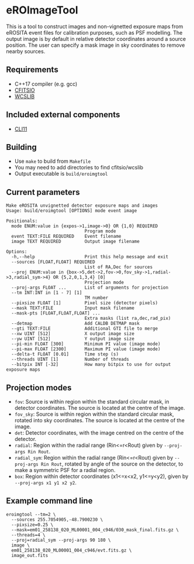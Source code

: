 # eROImageTool

This is a tool to construct images and non-vignetted exposure maps
from eROSITA event files for calibration purposes, such as PSF
modelling. The output image is by default in relative detector
coordinates around a source position. The user can specify a mask
image in sky coordinates to remove nearby sources.

## Requirements
 - C++17 compiler (e.g. gcc)
 - [CFITSIO](https://heasarc.gsfc.nasa.gov/docs/software/fitsio/)
 - [WCSLIB](https://www.atnf.csiro.au/people/mcalabre/WCS/)

## Included external components
 - [CLI11](https://github.com/CLIUtils/CLI11)

## Building
 - Use `make` to build from `Makefile`
 - You may need to add directories to find cfitsio/wcslib
 - Output executable is `build/eroimgtool`

## Current parameters

    Make eROSITA unvignetted detector exposure maps and images
    Usage: build/eroimgtool [OPTIONS] mode event image

    Positionals:
      mode ENUM:value in {expos->1,image->0} OR {1,0} REQUIRED
                                  Program mode
      event TEXT:FILE REQUIRED    Event filename
      image TEXT REQUIRED         Output image filename

    Options:
      -h,--help                   Print this help message and exit
      --sources [FLOAT,FLOAT] REQUIRED
                                  List of RA,Dec for sources
      --proj ENUM:value in {box->5,det->2,fov->0,fov_sky->1,radial->3,radial_sym->4} OR {5,2,0,1,3,4} [0]
                                  Projection mode
      --proj-args FLOAT ...       List of arguments for projection
      --tm INT:INT in [1 - 7] [1]
                                  TM number
      --pixsize FLOAT [1]         Pixel size (detector pixels)
      --mask TEXT:FILE            Input mask filename
      --mask-pts [FLOAT,FLOAT,FLOAT] ...
                                  Extra masks (list ra,dec,rad_pix)
      --detmap                    Add CALDB DETMAP mask
      --gti TEXT:FILE             Additional GTI file to merge
      --xw UINT [512]             X output image size
      --yw UINT [512]             Y output image size
      --pi-min FLOAT [300]        Minimum PI value (image mode)
      --pi-max FLOAT [2300]       Maximum PI value (image mode)
      --delta-t FLOAT [0.01]      Time step (s)
      --threads UINT [1]          Number of threads
      --bitpix INT [-32]          How many bitpix to use for output exposure maps

## Projection modes

  * `fov`: Source is within region within the standard circular mask, in detector coordinates. The source is located at the centre of the image.
  * `fov_sky`: Source is within region within the standard circular mask, rotated into sky coordinates. The source is located at the centre of the image.
  * `det`: Detector coordinates, with the image centred on the centre of the detector.
  * `radial`: Region within the radial range (Rin<=r<Rout) given by `--proj-args Rin Rout`.
  * `radial_sym`: Region within the radial range (Rin<=r<Rout) given by `--proj-args Rin Rout`, rotated by angle of the source on the detector, to make a symmetric PSF for a radial region.
  * `box`: Region within detector coordinates (x1<=x<x2, y1<=y<y2), given by `--proj-args x1 y1 x2 y2`.

## Example command line

    eroimgtool --tm=2 \
      --sources 255.7054905,-48.7900230 \
      --pixsize=0.25 \
      --mask=em01_258138_020_ML00001_004_c946/030_mask_final.fits.gz \
      --threads=4 \
      --proj=radial_sym --proj-args 90 180 \
      image \
      em01_258138_020_ML00001_004_c946/evt.fits.gz \
      image_out.fits
